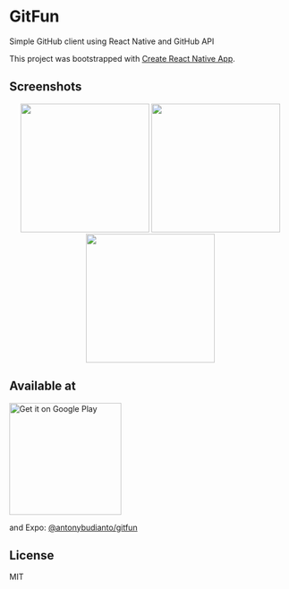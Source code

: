 # GitFun

Simple GitHub client using React Native and GitHub API

This project was bootstrapped with [Create React Native App](https://github.com/react-community/create-react-native-app).

## Screenshots
<p align="center">
  <img src="https://lh6.googleusercontent.com/FFc7FbSX7lWmJe-4IObFUfKGzICZzAodhA2nj0lPue14h2SYqBOwlJVoFa5afQbsLNsMfeUf78efXeg=w2880-h1454-rw" width="230"/>
  <img src="https://lh3.googleusercontent.com/ZL5YeXNEfc8JCAdrxesKmMI1DsP0EmuEQeDnjh3X7oGX_MzVyY2-UVTOBvi-g5pqeL_ghO-L6ZQpLmg=w2880-h1454" width="230"/>
  <img src="https://lh6.googleusercontent.com/tC40TSU4C9VtxsQJF3bewN2MeH0dJixx-BcoLj3EWnbtmK7Qu1DnzaI2Y0C-t-8timxj5Zs1wYWqaR8=w2880-h1454" width="230"/>
</p>

## Available at
<a href='https://play.google.com/store/apps/details?id=com.antonybudianto.gitfun&pcampaignid=MKT-Other-global-all-co-prtnr-py-PartBadge-Mar2515-1'><img width="200" alt='Get it on Google Play' src='https://play.google.com/intl/en_us/badges/images/generic/en_badge_web_generic.png'/></a>

and Expo: [@antonybudianto/gitfun](https://exp.host/@antonybudianto/gitfun)

## License
MIT
